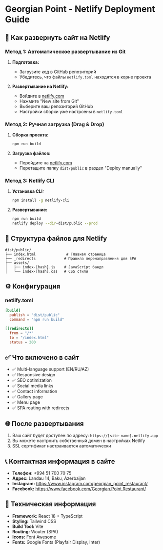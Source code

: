 # Georgian Point - Netlify Deployment Guide

## 🚀 Как развернуть сайт на Netlify

### Метод 1: Автоматическое развертывание из Git

1. **Подготовка:**
   - Загрузите код в GitHub репозиторий
   - Убедитесь, что файлы `netlify.toml` находятся в корне проекта

2. **Развертывание на Netlify:**
   - Войдите в [netlify.com](https://netlify.com)
   - Нажмите "New site from Git"
   - Выберите ваш репозиторий GitHub
   - Настройки сборки уже настроены в `netlify.toml`

### Метод 2: Ручная загрузка (Drag & Drop)

1. **Сборка проекта:**
   ```bash
   npm run build
   ```

2. **Загрузка файлов:**
   - Перейдите на [netlify.com](https://netlify.com)
   - Перетащите папку `dist/public` в раздел "Deploy manually"

### Метод 3: Netlify CLI

1. **Установка CLI:**
   ```bash
   npm install -g netlify-cli
   ```

2. **Развертывание:**
   ```bash
   npm run build
   netlify deploy --dir=dist/public --prod
   ```

## 📁 Структура файлов для Netlify

```
dist/public/
├── index.html              # Главная страница
├── _redirects             # Правила перенаправления для SPA
├── assets/
│   ├── index-[hash].js    # JavaScript бандл
│   └── index-[hash].css   # CSS стили
```

## ⚙️ Конфигурация

### netlify.toml
```toml
[build]
  publish = "dist/public"
  command = "npm run build"

[[redirects]]
  from = "/*"
  to = "/index.html"
  status = 200
```

## ✅ Что включено в сайт

- ✅ Multi-language support (EN/RU/AZ)
- ✅ Responsive design
- ✅ SEO optimization
- ✅ Social media links
- ✅ Contact information
- ✅ Gallery page
- ✅ Menu page
- ✅ SPA routing with redirects

## 🌐 После развертывания

1. Ваш сайт будет доступен по адресу: `https://[site-name].netlify.app`
2. Вы можете настроить собственный домен в настройках Netlify
3. SSL сертификат настраивается автоматически

## 📞 Контактная информация в сайте

- **Телефон:** +994 51 700 70 75
- **Адрес:** Landau 14, Baku, Azerbaijan
- **Instagram:** https://www.instagram.com/georgian_point_restaurant/
- **Facebook:** https://www.facebook.com/Georgian.Point.Restaurant/

## 🔧 Техническая информация

- **Framework:** React 18 + TypeScript
- **Styling:** Tailwind CSS
- **Build Tool:** Vite
- **Routing:** Wouter (SPA)
- **Icons:** Font Awesome
- **Fonts:** Google Fonts (Playfair Display, Inter)